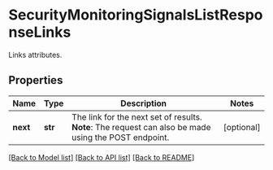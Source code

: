 # SecurityMonitoringSignalsListResponseLinks

Links attributes.

## Properties
Name | Type | Description | Notes
------------ | ------------- | ------------- | -------------
**next** | **str** | The link for the next set of results. **Note**: The request can also be made using the POST endpoint. | [optional] 

[[Back to Model list]](README.md#documentation-for-models) [[Back to API list]](README.md#documentation-for-api-endpoints) [[Back to README]](README.md)


